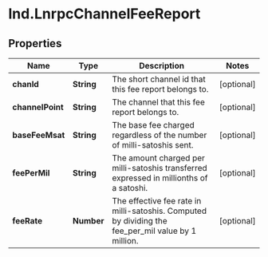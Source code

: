 # lnd.LnrpcChannelFeeReport

## Properties

Name | Type | Description | Notes
------------ | ------------- | ------------- | -------------
**chanId** | **String** | The short channel id that this fee report belongs to. | [optional] 
**channelPoint** | **String** | The channel that this fee report belongs to. | [optional] 
**baseFeeMsat** | **String** | The base fee charged regardless of the number of milli-satoshis sent. | [optional] 
**feePerMil** | **String** | The amount charged per milli-satoshis transferred expressed in millionths of a satoshi. | [optional] 
**feeRate** | **Number** | The effective fee rate in milli-satoshis. Computed by dividing the fee_per_mil value by 1 million. | [optional] 


